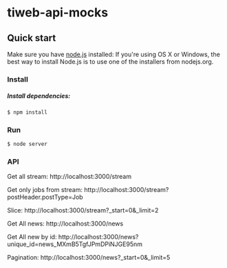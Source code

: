 # tiweb-api-mocks

## Quick start

Make sure you have [node.js](https://nodejs.org) installed:
If you're using OS X or Windows, the best way to install Node.js is to use one of the installers from nodejs.org.

### Install

##### Install dependencies:
```sh
$ npm install
```

### Run
```sh
$ node server
```

### API
Get all stream:
http://localhost:3000/stream

Get only jobs from stream:
http://localhost:3000/stream?postHeader.postType=Job

Slice:
http://localhost:3000/stream?_start=0&_limit=2

Get All news:
http://localhost:3000/news

Get All new by id:
http://localhost:3000/news?unique_id=news_MXmB5TgfJPmDPiNJGE95nm

Pagination:
http://localhost:3000/news?_start=0&_limit=5



